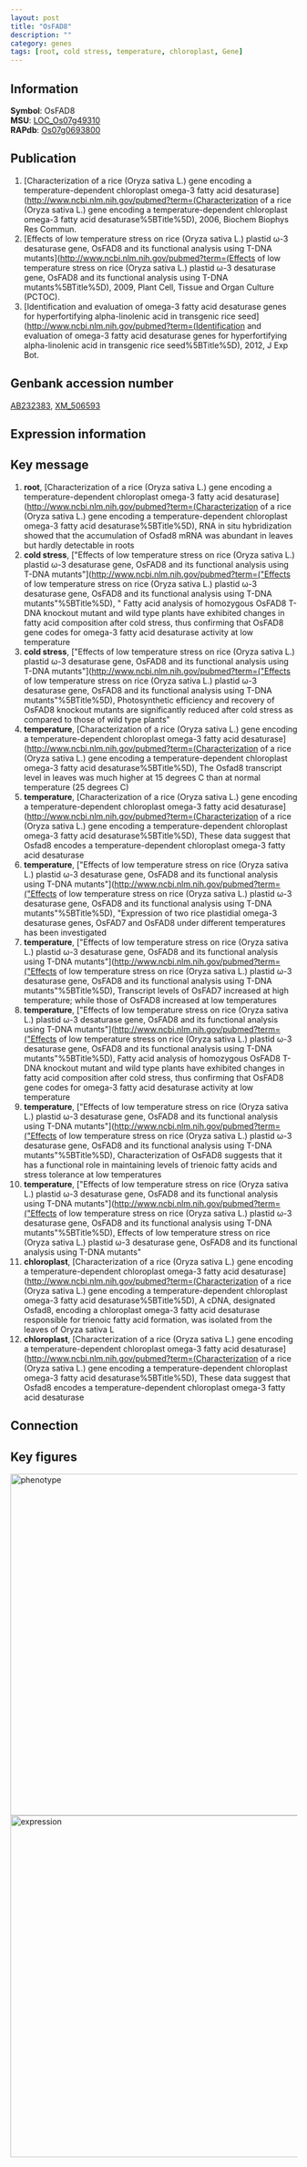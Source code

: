 ```yaml
---
layout: post
title: "OsFAD8"
description: ""
category: genes
tags: [root, cold stress, temperature, chloroplast, Gene]
---
```


## Information
__Symbol__: OsFAD8  
__MSU__: [LOC_Os07g49310](http://rice.plantbiology.msu.edu/cgi-bin/ORF_infopage.cgi?orf=LOC_Os07g49310)  
__RAPdb__: [Os07g0693800](http://rapdb.dna.affrc.go.jp/viewer/gbrowse_details/irgsp1?name=Os07g0693800)  

## Publication
1. [Characterization of a rice (Oryza sativa L.) gene encoding a temperature-dependent chloroplast omega-3 fatty acid desaturase](http://www.ncbi.nlm.nih.gov/pubmed?term=(Characterization of a rice (Oryza sativa L.) gene encoding a temperature-dependent chloroplast omega-3 fatty acid desaturase%5BTitle%5D), 2006, Biochem Biophys Res Commun.
2. [Effects of low temperature stress on rice (Oryza sativa L.) plastid ω-3 desaturase gene, OsFAD8 and its functional analysis using T-DNA mutants](http://www.ncbi.nlm.nih.gov/pubmed?term=(Effects of low temperature stress on rice (Oryza sativa L.) plastid ω-3 desaturase gene, OsFAD8 and its functional analysis using T-DNA mutants%5BTitle%5D), 2009, Plant Cell, Tissue and Organ Culture (PCTOC).
3. [Identification and evaluation of omega-3 fatty acid desaturase genes for hyperfortifying alpha-linolenic acid in transgenic rice seed](http://www.ncbi.nlm.nih.gov/pubmed?term=(Identification and evaluation of omega-3 fatty acid desaturase genes for hyperfortifying alpha-linolenic acid in transgenic rice seed%5BTitle%5D), 2012, J Exp Bot.

## Genbank accession number
[AB232383](http://www.ncbi.nlm.nih.gov/nuccore/AB232383), [XM_506593](http://www.ncbi.nlm.nih.gov/nuccore/XM_506593)

## Expression information

## Key message
1. __root__, [Characterization of a rice (Oryza sativa L.) gene encoding a temperature-dependent chloroplast omega-3 fatty acid desaturase](http://www.ncbi.nlm.nih.gov/pubmed?term=(Characterization of a rice (Oryza sativa L.) gene encoding a temperature-dependent chloroplast omega-3 fatty acid desaturase%5BTitle%5D),  RNA in situ hybridization showed that the accumulation of Osfad8 mRNA was abundant in leaves but hardly detectable in roots
2. __cold stress__, ["Effects of low temperature stress on rice (Oryza sativa L.) plastid ω-3 desaturase gene, OsFAD8 and its functional analysis using T-DNA mutants"](http://www.ncbi.nlm.nih.gov/pubmed?term=("Effects of low temperature stress on rice (Oryza sativa L.) plastid ω-3 desaturase gene, OsFAD8 and its functional analysis using T-DNA mutants"%5BTitle%5D), " Fatty acid analysis of homozygous OsFAD8 T-DNA knockout mutant and wild type plants have exhibited changes in fatty acid composition after cold stress, thus confirming that OsFAD8 gene codes for omega-3 fatty acid desaturase activity at low temperature
3. __cold stress__, ["Effects of low temperature stress on rice (Oryza sativa L.) plastid ω-3 desaturase gene, OsFAD8 and its functional analysis using T-DNA mutants"](http://www.ncbi.nlm.nih.gov/pubmed?term=("Effects of low temperature stress on rice (Oryza sativa L.) plastid ω-3 desaturase gene, OsFAD8 and its functional analysis using T-DNA mutants"%5BTitle%5D),  Photosynthetic efficiency and recovery of OsFAD8 knockout mutants are significantly reduced after cold stress as compared to those of wild type plants"
4. __temperature__, [Characterization of a rice (Oryza sativa L.) gene encoding a temperature-dependent chloroplast omega-3 fatty acid desaturase](http://www.ncbi.nlm.nih.gov/pubmed?term=(Characterization of a rice (Oryza sativa L.) gene encoding a temperature-dependent chloroplast omega-3 fatty acid desaturase%5BTitle%5D),  The Osfad8 transcript level in leaves was much higher at 15 degrees C than at normal temperature (25 degrees C)
5. __temperature__, [Characterization of a rice (Oryza sativa L.) gene encoding a temperature-dependent chloroplast omega-3 fatty acid desaturase](http://www.ncbi.nlm.nih.gov/pubmed?term=(Characterization of a rice (Oryza sativa L.) gene encoding a temperature-dependent chloroplast omega-3 fatty acid desaturase%5BTitle%5D),  These data suggest that Osfad8 encodes a temperature-dependent chloroplast omega-3 fatty acid desaturase
6. __temperature__, ["Effects of low temperature stress on rice (Oryza sativa L.) plastid ω-3 desaturase gene, OsFAD8 and its functional analysis using T-DNA mutants"](http://www.ncbi.nlm.nih.gov/pubmed?term=("Effects of low temperature stress on rice (Oryza sativa L.) plastid ω-3 desaturase gene, OsFAD8 and its functional analysis using T-DNA mutants"%5BTitle%5D), "Expression of two rice plastidial omega-3 desaturase genes, OsFAD7 and OsFAD8 under different temperatures has been investigated
7. __temperature__, ["Effects of low temperature stress on rice (Oryza sativa L.) plastid ω-3 desaturase gene, OsFAD8 and its functional analysis using T-DNA mutants"](http://www.ncbi.nlm.nih.gov/pubmed?term=("Effects of low temperature stress on rice (Oryza sativa L.) plastid ω-3 desaturase gene, OsFAD8 and its functional analysis using T-DNA mutants"%5BTitle%5D),  Transcript levels of OsFAD7 increased at high temperature; while those of OsFAD8 increased at low temperatures
8. __temperature__, ["Effects of low temperature stress on rice (Oryza sativa L.) plastid ω-3 desaturase gene, OsFAD8 and its functional analysis using T-DNA mutants"](http://www.ncbi.nlm.nih.gov/pubmed?term=("Effects of low temperature stress on rice (Oryza sativa L.) plastid ω-3 desaturase gene, OsFAD8 and its functional analysis using T-DNA mutants"%5BTitle%5D),  Fatty acid analysis of homozygous OsFAD8 T-DNA knockout mutant and wild type plants have exhibited changes in fatty acid composition after cold stress, thus confirming that OsFAD8 gene codes for omega-3 fatty acid desaturase activity at low temperature
9. __temperature__, ["Effects of low temperature stress on rice (Oryza sativa L.) plastid ω-3 desaturase gene, OsFAD8 and its functional analysis using T-DNA mutants"](http://www.ncbi.nlm.nih.gov/pubmed?term=("Effects of low temperature stress on rice (Oryza sativa L.) plastid ω-3 desaturase gene, OsFAD8 and its functional analysis using T-DNA mutants"%5BTitle%5D),  Characterization of OsFAD8 suggests that it has a functional role in maintaining levels of trienoic fatty acids and stress tolerance at low temperatures
10. __temperature__, ["Effects of low temperature stress on rice (Oryza sativa L.) plastid ω-3 desaturase gene, OsFAD8 and its functional analysis using T-DNA mutants"](http://www.ncbi.nlm.nih.gov/pubmed?term=("Effects of low temperature stress on rice (Oryza sativa L.) plastid ω-3 desaturase gene, OsFAD8 and its functional analysis using T-DNA mutants"%5BTitle%5D), Effects of low temperature stress on rice (Oryza sativa L.) plastid ω-3 desaturase gene, OsFAD8 and its functional analysis using T-DNA mutants"
11. __chloroplast__, [Characterization of a rice (Oryza sativa L.) gene encoding a temperature-dependent chloroplast omega-3 fatty acid desaturase](http://www.ncbi.nlm.nih.gov/pubmed?term=(Characterization of a rice (Oryza sativa L.) gene encoding a temperature-dependent chloroplast omega-3 fatty acid desaturase%5BTitle%5D), A cDNA, designated Osfad8, encoding a chloroplast omega-3 fatty acid desaturase responsible for trienoic fatty acid formation, was isolated from the leaves of Oryza sativa L
12. __chloroplast__, [Characterization of a rice (Oryza sativa L.) gene encoding a temperature-dependent chloroplast omega-3 fatty acid desaturase](http://www.ncbi.nlm.nih.gov/pubmed?term=(Characterization of a rice (Oryza sativa L.) gene encoding a temperature-dependent chloroplast omega-3 fatty acid desaturase%5BTitle%5D),  These data suggest that Osfad8 encodes a temperature-dependent chloroplast omega-3 fatty acid desaturase

## Connection

## Key figures
<img src="http://ricencode.github.io/images/OsFAD8.pheno.png" alt="phenotype"  style="width: 600px;"/>

<img src="http://ricencode.github.io/images/OsFAD8.exp.png" alt="expression"  style="width: 600px;"/>


